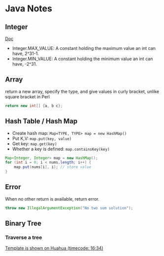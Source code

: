 # Java Notes

## Integer
[Doc](https://docs.oracle.com/javase/7/docs/api/java/lang/Integer.html)
- Integer.MAX_VALUE: A constant holding the maximum value an int can have, 2^31-1.
- Integer.MIN_VALUE: A constant holding the minimum value an int can have, -2^31.

## Array

return a new array, specify the type, and give values in curly bracket, unlike square bracket in Perl
```Java
return new int[] {a, b c};
```

## Hash Table / Hash Map

- Create hash map: `Map<TYPE, TYPE> map = new HashMap()`
- Put K,V: `map.put(key, value)`
- Get key: `map.get(key)`
- Whether a key is defined: `map.containsKey(key)`

```Java
Map<Integer, Integer> map = new HashMap();
for (int i = 0; i < nums.length; i++) {
    map.put(nums[i], i); // store value
}

```

## Error

When no other return is available, return error. 
```Java
throw new IllegalArgumentException("No two sum solution");
```


## Binary Tree

### Traverse a tree
[Template is shown on Huahua (timecode: 16:34)](https://www.youtube.com/watch?v=PbGl8_-bZxI&t=0s&list=PLLuMmzMTgVK7ug02DDoQsf50OtwVDL1xd&index=2)